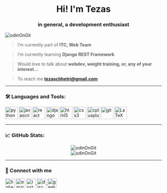 <h1 align="center">Hi! I'm Tezas</h1>
<h3 align="center">in general, a development enthusiast</h3>

<p align="left"> <img src="https://komarev.com/ghpvc/?username=your-username&label=Profile%20views&color=0e75b6&style=flat" alt="odinOnGit" /> </p>

> I’m currently part of **ITC, Web Team**

> I’m currently learning **Django REST Framework**

> Would love to talk about **webdev, weight training, or, any of your interest...**

> To reach me **tezaschhetri@gmail.com**

---

### 🛠️ Languages and Tools:

<p align="left">
  <img src="https://cdn.jsdelivr.net/gh/devicons/devicon/icons/python/python-original.svg" alt="python" width="40" height="40"/>
  <img src="https://cdn.jsdelivr.net/gh/devicons/devicon/icons/javascript/javascript-original.svg" alt="javascript" width="40" height="40"/>
  <img src="https://cdn.jsdelivr.net/gh/devicons/devicon/icons/react/react-original.svg" alt="react" width="40" height="40"/>
  <img src="https://cdn.jsdelivr.net/gh/devicons/devicon/icons/django/django-plain.svg" alt="django" width="40" height="40"/>
  <img src="https://cdn.jsdelivr.net/gh/devicons/devicon/icons/html5/html5-original.svg" alt="html5" width="40" height="40"/>
  <img src="https://cdn.jsdelivr.net/gh/devicons/devicon/icons/css3/css3-original.svg" alt="css3" width="40" height="40"/>
  <img src="https://cdn.jsdelivr.net/gh/devicons/devicon/icons/cplusplus/cplusplus-original.svg" alt="cplusplus" width="40" height="40"/>
  <img src="https://cdn.jsdelivr.net/gh/devicons/devicon/icons/git/git-original.svg" alt="git" width="40" height="40"/>
  <img src="https://www.cdnlogo.com/logos/l/28/latex.svg" alt="LaTeX" width="40" height="40">
</p>

---

### 📈 GitHub Stats:

<p align="center">
  <img src="https://github-readme-stats.vercel.app/api?username=odinOnGit&show_icons=true&locale=en" alt="odinOnGit" />
  <br />
  <img src="https://github-readme-streak-stats.herokuapp.com/?user=odinOnGit" alt="odinOnGit" />
</p>

---

### 🔗 Connect with me

<p align="left">
  <a href="https://www.linkedin.com/in/tezas-chetry-12671223b?utm_source=share&utm_campaign=share_via&utm_content=profile&utm_medium=android_app" target="blank"><img align="center" src="https://cdn.jsdelivr.net/gh/devicons/devicon/icons/linkedin/linkedin-original.svg" alt="linkedin" width="30" /></a>
  <a href="mailto:tezaschhetri@gmail.com"><img align="center" src="https://cdn-icons-png.flaticon.com/512/732/732200.png" alt="email" width="30" /></a>
  <a href="https://instagram.com/tezaschhetri" target="blank">
    <img align="center" src="https://cdn-icons-png.flaticon.com/512/2111/2111463.png" alt="instagram" width="30" />
  </a>
  <a href="https://discord.com/users/754304850795429970" target="blank">
    <img align="center" src="https://cdn-icons-png.flaticon.com/512/5968/5968756.png" alt="discord" width="30" />
  </a>
  <a href="https://auth.geeksforgeeks.org/user/tezaschwcxj/profile" target="blank">
  <img align="center" src="https://upload.wikimedia.org/wikipedia/commons/4/43/GeeksforGeeks.svg" alt="geeksforgeeks" width="30" />
</a>

</p>
